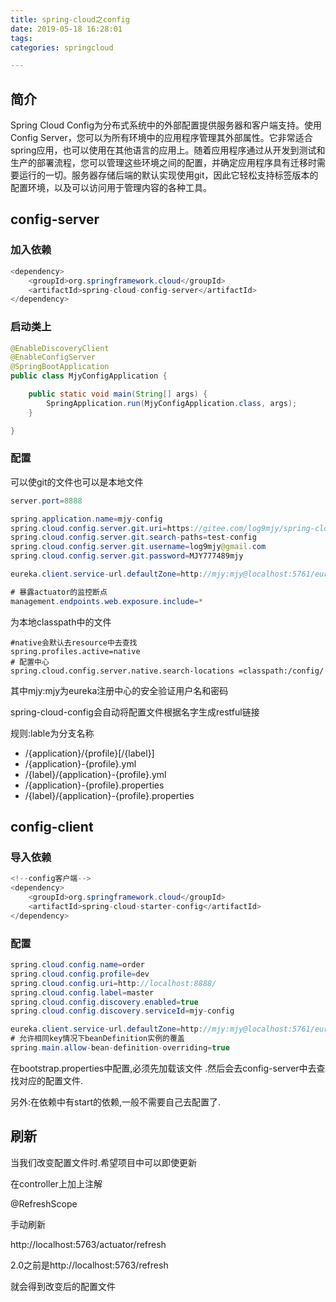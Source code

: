 ```yaml
---
title: spring-cloud之config
date: 2019-05-18 16:28:01
tags: 
categories: springcloud

---
```


##  简介

Spring Cloud Config为分布式系统中的外部配置提供服务器和客户端支持。使用Config Server，您可以为所有环境中的应用程序管理其外部属性。它非常适合spring应用，也可以使用在其他语言的应用上。随着应用程序通过从开发到测试和生产的部署流程，您可以管理这些环境之间的配置，并确定应用程序具有迁移时需要运行的一切。服务器存储后端的默认实现使用git，因此它轻松支持标签版本的配置环境，以及可以访问用于管理内容的各种工具。

## config-server 

### 加入依赖

```java
<dependency>
    <groupId>org.springframework.cloud</groupId>
    <artifactId>spring-cloud-config-server</artifactId>
</dependency>
```

### 启动类上

```java
@EnableDiscoveryClient
@EnableConfigServer
@SpringBootApplication
public class MjyConfigApplication {

    public static void main(String[] args) {
        SpringApplication.run(MjyConfigApplication.class, args);
    }

}
```

### 配置

可以使git的文件也可以是本地文件

```Java
server.port=8888

spring.application.name=mjy-config
spring.cloud.config.server.git.uri=https://gitee.com/log9mjy/spring-cloud-config.git
spring.cloud.config.server.git.search-paths=test-config
spring.cloud.config.server.git.username=log9mjy@gmail.com
spring.cloud.config.server.git.password=MJY777489mjy

eureka.client.service-url.defaultZone=http://mjy:mjy@localhost:5761/eureka/

# 暴露actuator的监控断点
management.endpoints.web.exposure.include=*
```

为本地classpath中的文件

```
#native会默认去resource中去查找
spring.profiles.active=native 
# 配置中心
spring.cloud.config.server.native.search-locations =classpath:/config/
```

其中mjy:mjy为eureka注册中心的安全验证用户名和密码

spring-cloud-config会自动将配置文件根据名字生成restful链接

规则:lable为分支名称

- /{application}/{profile}[/{label}]
- /{application}-{profile}.yml
- /{label}/{application}-{profile}.yml
- /{application}-{profile}.properties
- /{label}/{application}-{profile}.properties

## config-client

### 导入依赖

```Java
<!--config客户端-->
<dependency>
    <groupId>org.springframework.cloud</groupId>
    <artifactId>spring-cloud-starter-config</artifactId>
</dependency>
```

### 配置

```Java
spring.cloud.config.name=order
spring.cloud.config.profile=dev
spring.cloud.config.uri=http://localhost:8888/
spring.cloud.config.label=master
spring.cloud.config.discovery.enabled=true
spring.cloud.config.discovery.serviceId=mjy-config

eureka.client.service-url.defaultZone=http://mjy:mjy@localhost:5761/eureka/
# 允许相同key情况下beanDefinition实例的覆盖
spring.main.allow-bean-definition-overriding=true
```

在bootstrap.properties中配置,必须先加载该文件 .然后会去config-server中去查找对应的配置文件.

另外:在依赖中有start的依赖,一般不需要自己去配置了.

## 刷新

当我们改变配置文件时.希望项目中可以即使更新

在controller上加上注解

@RefreshScope

手动刷新

http://localhost:5763/actuator/refresh

2.0之前是http://localhost:5763/refresh

就会得到改变后的配置文件